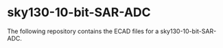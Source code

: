 # sky130-10-bit-SAR-ADC
The following repository contains the ECAD files for a sky130-10-bit-SAR-ADC.


